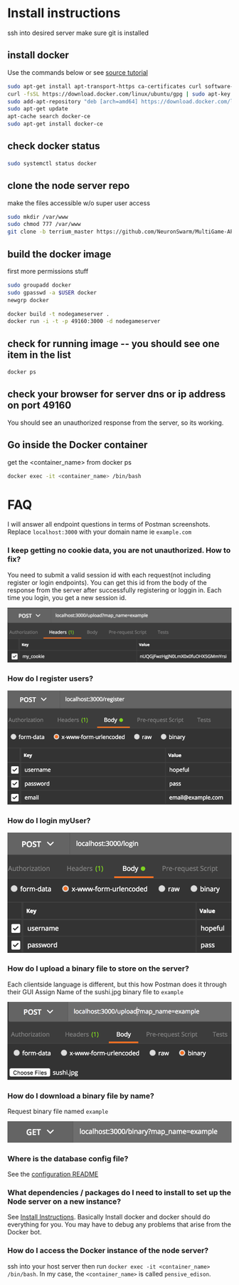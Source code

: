 Install instructions
============
ssh into desired server
make sure git is installed
## install docker 
Use the commands below or see [source tutorial](https://www.digitalocean.com/community/tutorials/how-to-install-and-use-docker-on-ubuntu-16-04)
```bash
sudo apt-get install apt-transport-https ca-certificates curl software-properties-common
curl -fsSL https://download.docker.com/linux/ubuntu/gpg | sudo apt-key add -
sudo add-apt-repository "deb [arch=amd64] https://download.docker.com/linux/ubuntu xenial stable"
sudo apt-get update
apt-cache search docker-ce
sudo apt-get install docker-ce
```
## check docker status
```bash
sudo systemctl status docker
```

## clone the node server repo
make the files accessible w/o super user access
```bash
sudo mkdir /var/www
sudo chmod 777 /var/www
git clone -b terrium_master https://github.com/NeuronSwarm/MultiGame-API.git /var/www/node_server
```

## build the docker image
first more permissions stuff
```bash
sudo groupadd docker
sudo gpasswd -a $USER docker
newgrp docker
```
```bash
docker build -t nodegameserver .
docker run -i -t -p 49160:3000 -d nodegameserver
```

## check for running image -- you should see one item in the list
```bash
docker ps
```

## check your browser for server dns or ip address on port 49160
You should see an unauthorized response from the server, so its working.

## Go inside the Docker container
get the <container_name> from docker ps
```bash
docker exec -it <container_name> /bin/bash
```

# FAQ
I will answer all endpoint questions in terms of Postman screenshots.
Replace `localhost:3000` with your domain name ie `example.com`

### I keep getting no cookie data, you are not unauthorized.  How to fix? 
You need to submit a valid session id with each request(not including register or login endpoints).
You can get this id from the body of the response from the server after successfully registering or loggin in.
Each time you login, you get a new session id.

![Session](docs/images/session.png)

### How do I register users? 

![Register](docs/images/register.png)

### How do I login myUser? 

![Login](docs/images/login.png)

### How do I upload a binary file to store on the server? 
Each clientside language is different, but this how Postman does it through their GUI
Assign Name of the sushi.jpg binary file to `example`

![Upload](docs/images/upload.png)

### How do I download a binary file by name? 
Request binary file named `example`

![Download](docs/images/download.png)

### Where is the database config file? 
See the [configuration README](docs/configuration.md)

###  What dependencies / packages do I need to install to set up the Node server on a new instance? 
See [Install Instructions](docs/install.md).  Basically Install docker and docker should do everything for you.  You may have to debug any problems that arise from the Docker bot.

###  How do I access the Docker instance of the node server? 
ssh into your host server then run `docker exec -it <container_name> /bin/bash`.  In my case, the `<container_name>` is called `pensive_edison`.